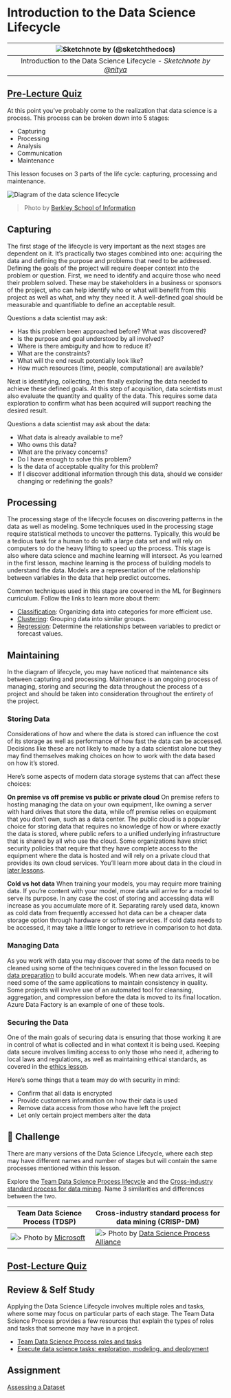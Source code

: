# Introduction to the Data Science Lifecycle

|![ Sketchnote by [(@sketchthedocs)](https://sketchthedocs.dev) ](../../sketchnotes/14-DataScience-Lifecycle.png)|
|:---:|
| Introduction to the Data Science Lifecycle - _Sketchnote by [@nitya](https://twitter.com/nitya)_ |

## [Pre-Lecture Quiz](https://red-water-0103e7a0f.azurestaticapps.net/quiz/26)

At this point you've probably come to the realization that data science is a process. This process can be broken down into 5 stages:

- Capturing
- Processing
- Analysis
- Communication
- Maintenance


This lesson focuses on 3 parts of the life cycle: capturing, processing and maintenance.

![Diagram of the data science lifecycle](./data-science-lifecycle.jpg)
> Photo by [Berkley School of Information](https://ischoolonline.berkeley.edu/data-science/what-is-data-science/)

## Capturing

The first stage of the lifecycle is very important as the next stages are dependent on it. It’s practically two stages combined into one: acquiring the data and defining the purpose and problems that need to be addressed. 
Defining the goals of the project will require deeper context into the problem or question. First, we need to identify and acquire those who need their problem solved. These may be stakeholders in a business or sponsors of the project, who can help identify who or what will benefit from this project as well as what, and why they need it. A well-defined goal should be measurable and quantifiable to define an acceptable result. 

Questions a data scientist may ask:
-	Has this problem been approached before? What was discovered?
-	Is the purpose and goal understood by all involved?
-	Where is there ambiguity and how to reduce it?
-	What are the constraints?
-	What will the end result potentially look like?
-	How much resources (time, people, computational) are available?

Next is identifying, collecting, then finally exploring the data needed to achieve these defined goals. At this step of acquisition, data scientists must also evaluate the quantity and quality of the data. This requires some data exploration to confirm what has been acquired will support reaching the desired result.  

Questions a data scientist may ask about the data:
-	What data is already available to me?
-	Who owns this data?
-	What are the privacy concerns? 
-	Do I have enough to solve this problem?
-	Is the data of acceptable quality for this problem?
-	If I discover additional information through this data, should we consider changing or redefining the goals?

## Processing

The processing stage of the lifecycle focuses on discovering patterns in the data as well as modeling. Some techniques used in the processing stage require statistical methods to uncover the patterns. Typically, this would be a tedious task for a human to do with a large data set and will rely on computers to do the heavy lifting to speed up the process. This stage is also where data science and machine learning will intersect. As you learned in the first lesson, machine learning is the process of building models to understand the data. Models are a representation of the relationship between variables in the data that help predict outcomes.

Common techniques used in this stage are covered in the ML for Beginners curriculum.  Follow the links to learn more about them:

- [Classification](https://github.com/microsoft/ML-For-Beginners/tree/main/4-Classification):  Organizing data into categories for more efficient use.
- [Clustering](https://github.com/microsoft/ML-For-Beginners/tree/main/5-Clustering): Grouping data into similar groups.
- [Regression](https://github.com/microsoft/ML-For-Beginners/tree/main/2-Regression): Determine the relationships between variables to predict or forecast values.

## Maintaining
In the diagram of lifecycle, you may have noticed that maintenance sits between capturing and processing. Maintenance is an ongoing process of managing, storing and securing the data throughout the process of a project and should be taken into consideration throughout the entirety of the project. 

### Storing Data
Considerations of how and where the data is stored can influence the cost of its storage as well as performance of how fast the data can be accessed. Decisions like these are not likely to made by a data scientist alone but they may find themselves making choices on how to work with the data based on how it’s stored.

Here’s some aspects of modern data storage systems that can affect these choices: 

**On premise vs off premise vs public or private cloud**
On premise refers to hosting managing the data on your own equipment, like owning a server with hard drives that store the data, while off premise relies on equipment that you don’t own, such as a data center. The public cloud is a popular choice for storing data that requires no knowledge of how or where exactly the data is stored, where public refers to a unified underlying infrastructure that is shared by all who use the cloud. Some organizations have strict security policies that require that they have complete access to the equipment where the data is hosted and will rely on a private cloud that provides its own cloud services. You’ll learn more about data in the cloud in [later lessons](5-Data-Science-In-Cloud).

**Cold vs hot data** 
When training your models, you may require more training data. If you’re content with your model, more data will arrive for a model to serve its purpose. In any case the cost of storing and accessing data will increase as you accumulate more of it. Separating rarely used data, known as cold data from frequently accessed hot data can be a cheaper data storage option through hardware or software services. If cold data needs to be accessed, it may take a little longer to retrieve in comparison to hot data.

### Managing Data
As you work with data you may discover that some of the data needs to be cleaned using some of the techniques covered in the lesson focused on [data preparation](2-Working-With-Data\08-data-preparation) to build accurate models.  When new data arrives, it will need some of the same applications to maintain consistency in quality. Some projects will involve use of an automated tool for cleansing, aggregation, and compression before the data is moved to its final location. Azure Data Factory is an example of one of these tools.

### Securing the Data
One of the main goals of securing data is ensuring that those working it are in control of what is collected and in what context it is being used. Keeping data secure involves limiting access to only those who need it, adhering to local laws and regulations, as well as maintaining ethical standards, as covered in the [ethics lesson](1-Introduction\02-ethics). 

Here’s some things that a team may do with security in mind:
- Confirm that all data is encrypted
- Provide customers information on how their data is used
- Remove data access from those who have left the project 
- Let only certain project members alter the data


## 🚀 Challenge

There are many versions of the Data Science Lifecycle, where each step may have different names and number of stages but will contain the same processes mentioned within this lesson.

Explore the [Team Data Science Process lifecycle](https://docs.microsoft.com/en-us/azure/architecture/data-science-process/lifecycle) and the [Cross-industry standard process for data mining](https://www.datascience-pm.com/crisp-dm-2/). Name 3 similarities and differences between the two.

|Team Data Science Process (TDSP)|Cross-industry standard process for data mining (CRISP-DM)|
|--|--|
|![](..\images\tdsp-lifecycle2.png)> Photo by [Microsoft](https://docs.microsoft.com/en-us/azure/architecture/data-science-process/lifecycle)| ![](..\images\CRISP-DM.png)> Photo by [Data Science Process Alliance](https://www.datascience-pm.com/crisp-dm-2/)


## [Post-Lecture Quiz](https://red-water-0103e7a0f.azurestaticapps.net/quiz/27)

## Review & Self Study

Applying the Data Science Lifecycle involves multiple roles and tasks, where some may focus on particular parts of each stage. The Team Data Science Process provides a few resources that explain the types of roles and tasks that someone may have in a project.

* [Team Data Science Process roles and tasks](https://docs.microsoft.com/en-us/azure/architecture/data-science-process/roles-tasks)
* [Execute data science tasks: exploration, modeling, and deployment](https://docs.microsoft.com/en-us/azure/architecture/data-science-process/execute-data-science-tasks)

## Assignment

[Assessing a Dataset](assignment.md)
